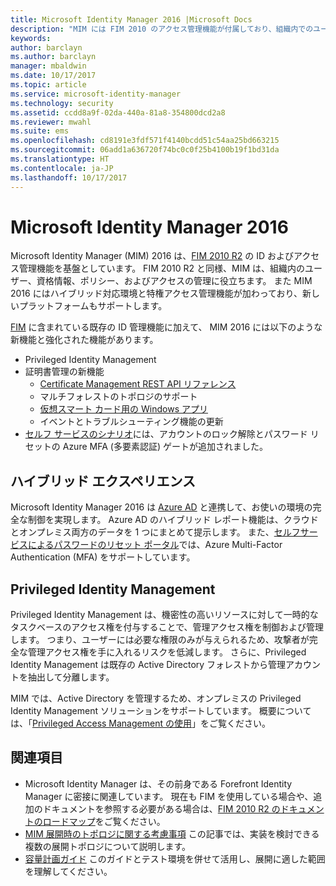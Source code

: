 ```yaml
---
title: Microsoft Identity Manager 2016 |Microsoft Docs
description: "MIM には FIM 2010 のアクセス管理機能が付属しており、組織内でのユーザー、資格情報、ポリシー、アクセスを管理するのに役立ちます。"
keywords: 
author: barclayn
ms.author: barclayn
manager: mbaldwin
ms.date: 10/17/2017
ms.topic: article
ms.service: microsoft-identity-manager
ms.technology: security
ms.assetid: ccdd8a9f-02da-440a-81a8-354800dcd2a8
ms.reviewer: mwahl
ms.suite: ems
ms.openlocfilehash: cd8191e3fdf571f4140bcdd51c54aa25bd663215
ms.sourcegitcommit: 06add1a636720f74bc0c0f25b4100b19f1bd31da
ms.translationtype: HT
ms.contentlocale: ja-JP
ms.lasthandoff: 10/17/2017
---
```

# <a name="microsoft-identity-manager-2016"></a>Microsoft Identity Manager 2016

Microsoft Identity Manager (MIM) 2016 は、[FIM 2010 R2](https://technet.microsoft.com/library/jj133885.aspx) の ID およびアクセス管理機能を基盤としています。 FIM 2010 R2 と同様、MIM は、組織内のユーザー、資格情報、ポリシー、およびアクセスの管理に役立ちます。  また MIM 2016 にはハイブリッド対応環境と特権アクセス管理機能が加わっており、新しいプラットフォームもサポートします。

[FIM](https://technet.microsoft.com/library/jj133868) に含まれている既存の ID 管理機能に加えて、 MIM 2016 には以下のような新機能と強化された機能があります。

- Privileged Identity Management
- 証明書管理の新機能
  - [Certificate Management REST API リファレンス](./reference/certificate-management-rest-api-reference.md)
  - マルチフォレストのトポロジのサポート
  - [仮想スマート カード用の Windows アプリ](working-with-mim-certificate-manager.md)
  - イベントとトラブルシューティング機能の更新 
- [セルフ サービスのシナリオ](working-with-self-service-password-reset.md)には、アカウントのロック解除とパスワード リセットの Azure MFA (多要素認証) ゲートが追加されました。

## <a name="hybrid-experience"></a>ハイブリッド エクスペリエンス

Microsoft Identity Manager 2016 は [Azure AD](https://docs.microsoft.com/azure/active-directory/active-directory-whatis) と連携して、お使いの環境の完全な制御を実現します。 Azure AD のハイブリッド レポート機能は、クラウドとオンプレミス両方のデータを 1 つにまとめて提示します。 また、[セルフサービスによるパスワードのリセット ポータル](working-with-self-service-password-reset.md)では、Azure Multi-Factor Authentication (MFA) をサポートしています。

## <a name="privileged-identity-management"></a>Privileged Identity Management

Privileged Identity Management は、機密性の高いリソースに対して一時的なタスクベースのアクセス権を付与することで、管理アクセス権を制御および管理します。 つまり、ユーザーには必要な権限のみが与えられるため、攻撃者が完全な管理アクセス権を手に入れるリスクを低減します。 さらに、Privileged Identity Management は既存の Active Directory フォレストから管理アカウントを抽出して分離します。

MIM では、Active Directory を管理するため、オンプレミスの Privileged Identity Management ソリューションをサポートしています。 概要については、「[Privileged Access Management の使用](./pam/privileged-identity-management-for-active-directory-domain-services.md)」をご覧ください。

## <a name="related-topics"></a>関連項目

- Microsoft Identity Manager は、その前身である Forefront Identity Manager に密接に関連しています。 現在も FIM を使用している場合や、追加のドキュメントを参照する必要がある場合は、[FIM 2010 R2 のドキュメントのロードマップ](https://technet.microsoft.com/library/jj133885.aspx)をご覧ください。
- [MIM 展開時のトポロジに関する考慮事項](topology-considerations.md) この記事では、実装を検討できる複数の展開トポロジについて説明します。
- [容量計画ガイド](capacity-planning-guide.md) このガイドとテスト環境を併せて活用し、展開に適した範囲を理解してください。